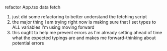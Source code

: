 refactor App.tsx data fetch
1. just did some refactoring to better understand the fetching script
2. the major thing I am trying right now is making sure that I set types to ALL variables I'm using moving forward
3. this ought to help me prevent errors as I'm already setting ahead of time what the expected typings are and makes me forward-thinking about potential errors
